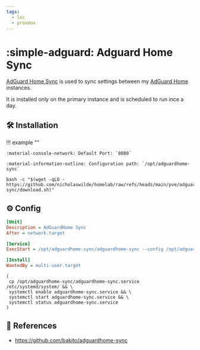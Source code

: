 ```yaml
---
tags:
  - lxc
  - proxmox
---
```

# :simple-adguard: Adguard Home Sync

[AdGuard Home Sync][1] is used to sync settings between my [AdGuard Home][2] instances.

It is installed only on the primary instance and is scheduled to run ince a day.

## :hammer_and_wrench: Installation

!!! example ""

    :material-console-network: Default Port: `8080`
    
    :material-information-outline: Configuration path: `/opt/adguardhome-sync`

```shell title="Download and decompress to tmp dir"
bash -c "$(wget -qLO - https://github.com/nicholaswilde/homelab/raw/refs/heads/main/pve/adguardhome-sync/download.sh)"
```

## :gear: Config

```ini title="/opt/adguardhome-sync/adguardhome-sync.service"
[Unit]
Description = AdGuardHome Sync
After = network.target

[Service]
ExecStart = /opt/adguardhome-sync/adguardhome-sync --config /opt/adguardhome-sync/adguardhome-sync.yaml run

[Install]
WantedBy = multi-user.target
```

```shell
(
 cp /opt/adguardhome-sync/adguardhome-sync.service /etc/systemd/system/ && \
 systemctl enable adguardhome-sync.service && \
 systemctl start adguardhome-sync.service && \
 systemctl status adguardhome-sync.service
) 
```


## :link: References

- <https://github.com/bakito/adguardhome-sync>

[1]: <https://github.com/bakito/adguardhome-sync>
[2]: <./adguard.md>

